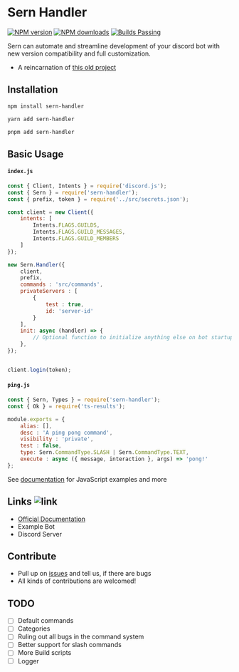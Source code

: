 # Sern Handler
<a href="https://www.npmjs.com/package/sern-handler">
<img src="https://img.shields.io/npm/v/sern_handler?maxAge=3600" alt="NPM version" /></a> <a href="https://www.npmjs.com/package/sern-handler"><img src="https://img.shields.io/npm/dt/sern_handler?maxAge=3600" alt="NPM downloads" /></a> <a href="https://www.npmjs.com/package/sern-handler"><img src="https://img.shields.io/badge/builds-stable" alt="Builds Passing"></a>

Sern can automate and streamline development of your discord bot with new version compatibility and full customization.

-   A reincarnation of [this old project](https://github.com/jacoobes/sern_handler)

## Installation

```sh
npm install sern-handler
```
```sh
yarn add sern-handler
```
```sh
pnpm add sern-handler
```

## Basic Usage

#### ` index.js `
```js
const { Client, Intents } = require('discord.js');
const { Sern } = require('sern-handler');
const { prefix, token } = require('../src/secrets.json');

const client = new Client({
    intents: [
        Intents.FLAGS.GUILDS,
        Intents.FLAGS.GUILD_MESSAGES,
        Intents.FLAGS.GUILD_MEMBERS
    ]
});

new Sern.Handler({
    client,   
    prefix,   
    commands : 'src/commands', 
    privateServers : [           
        {
            test : true,
            id: 'server-id'
        }
    ],
    init: async (handler) => {
        // Optional function to initialize anything else on bot startup
    },
});


client.login(token);
```

#### ` ping.js `
```js
const { Sern, Types } = require('sern-handler');
const { Ok } = require('ts-results');

module.exports = {
    alias: [],
    desc : 'A ping pong command',
    visibility : 'private',
    test : false,
    type: Sern.CommandType.SLASH | Sern.CommandType.TEXT,
    execute : async ({ message, interaction }, args) => 'pong!'
};
```

See [documentation](https://sern-handler.js.org) for JavaScript examples and more

## Links ![link](https://img.shields.io/badge/Coming-Soon-purple)

- [Official Documentation](https://sern-handler.js.org)
- Example Bot
- Discord Server

## Contribute

-   Pull up on [issues](https://github.com/sern-handler/Sern/issues) and tell us, if there are bugs
-   All kinds of contributions are welcomed!

## TODO

- [ ] Default commands
- [ ] Categories
- [ ] Ruling out all bugs in the command system
- [ ] Better support for slash commands
- [ ] More Build scripts
- [ ] Logger
